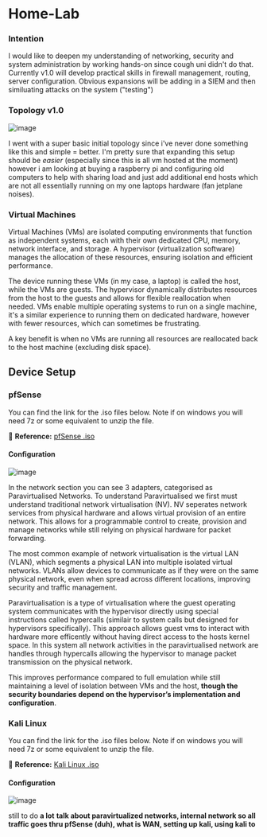# Home-Lab
### Intention
I would like to deepen my understanding of networking, security and system administration by working hands-on since cough uni didn't do that. Currently v1.0 will develop practical skills in firewall management, routing, server configuration. Obvious expansions will be adding in a SIEM and then similuating attacks on the system ("testing") 

### Topology v1.0
<img alt="image" src="https://github.com/user-attachments/assets/07ce89a7-71f3-41a2-b17b-4e6d25410171"/>

I went with a super basic initial topology since i've never done something like this and simple = better. I'm pretty sure that expanding this setup should be *easier* (especially since this is all vm hosted at the moment) however i am looking at buying a raspberry pi and configuring old computers to help with sharing load and just add additional end hosts which are not all essentially running on my one laptops hardware (fan jetplane noises).

### Virtual Machines
Virtual Machines (VMs) are isolated computing environments that function as independent systems, each with their own dedicated CPU, memory, network interface, and storage. A hypervisor (virtualization software) manages the allocation of these resources, ensuring isolation and efficient performance.

The device running these VMs (in my case, a laptop) is called the host, while the VMs are guests. The hypervisor dynamically distributes resources from the host to the guests and allows for flexible reallocation when needed. VMs enable multiple operating systems to run on a single machine, it's a similar experience to running them on dedicated hardware, however with fewer resources, which can sometimes be frustrating. 

A key benefit is when no VMs are running all resources are reallocated back to the host machine (excluding disk space). 

## Device Setup
### pfSense
You can find the link for the .iso files below. Note if on windows you will need 7z or some equivalent to unzip the file. 

🔗 **Reference:** [pfSense .iso](https://atxfiles.netgate.com/mirror/downloads/) 

#### Configuration 
<img alt="image" src="https://github.com/user-attachments/assets/904781d7-a48c-46a0-8099-60872cd85520"/>

In the network section you can see 3 adapters, categorised as Paravirtualised Networks. To understand Paravirtualised we first must understand traditional network virtualisation (NV). NV seperates network services from physical hardware and allows virtual provision of an entire network. This allows for a programmable control to create, provision and manage networks while still relying on physical hardware for packet forwarding.  

The most common example of network virtualisation is the virtual LAN (VLAN), which segments a physical LAN into multiple isolated virtual networks. VLANs allow devices to communicate as if they were on the same physical network, even when spread across different locations, improving security and traffic management.

Paravirtualisation is a type of virtualisation where the guest operating system communicates with the hypervisor directly using special instructions called hypercalls (similair to system calls but designed for hypervisors specifically). This approach allows guest vms to interact with hardware more efficently without having direct access to the hosts kernel space. In this system all network activities in the paravirtualised network are handles through hypercalls allowing the hypervisor to manage packet transmission on the physical network. 

This improves performance compared to full emulation while still maintaining a level of isolation between VMs and the host, **though the security boundaries depend on the hypervisor’s implementation and configuration**. 

### Kali Linux
You can find the link for the .iso files below. Note if on windows you will need 7z or some equivalent to unzip the file. 

🔗 **Reference:** [Kali Linux .iso](https://www.kali.org/get-kali/#kali-installer-images) 

#### Configuration 
<img alt="image" src="https://github.com/user-attachments/assets/bfec9081-2dcc-4cb0-aee4-1e0782b11032"/>


still to do **a lot**
**talk about paravirtualized networks, internal network so all traffic goes thru pfSense (duh), what is WAN, setting up kali, using kali to**
